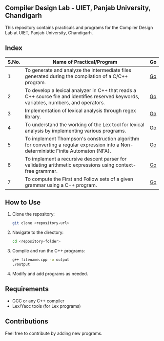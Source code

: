 ## Compiler Design Lab - UIET, Panjab University, Chandigarh
This repository contains practicals and programs for the Compiler Design Lab at UIET, Panjab University, Chandigarh.
## Index

| S.No. | Name of Practical/Program | Go |
|--------|----------------------------|---------|
| 1 | To generate and analyze the intermediate files generated during the compilation of a C/C++ program. | [Go](https://github.com/jatindhiman05/Compiler-Design/tree/master/Lab%201) |
| 2 | To develop a lexical analyzer in C++ that reads a C++ source file and identifies reserved keywords, variables, numbers, and operators. | [Go](https://github.com/jatindhiman05/Compiler-Design/tree/master/Lab%202) |
| 3 | Implementation of lexical analysis through regex library. | [Go](https://github.com/jatindhiman05/Compiler-Design/tree/master/Lab%203) |
| 4 | To understand the working of the Lex tool for lexical analysis by implementing various programs. | [Go](https://github.com/jatindhiman05/Compiler-Design/tree/master/Lab%204) |
| 5 | To implement Thompson's construction algorithm for converting a regular expression into a Non-deterministic Finite Automaton (NFA). | [Go](https://github.com/jatindhiman05/Compiler-Design/blob/master/Lab%205/RegexToNfa.cpp) |
| 6 | To implement a recursive descent parser for validating arithmetic expressions using context-free grammar. | [Go](https://github.com/jatindhiman05/Compiler-Design/blob/master/Lab%206/recursiveDescentParser.cpp) |
| 7 | To compute the First and Follow sets of a given grammar using a C++ program. | [Go](https://github.com/jatindhiman05/Compiler-Design/blob/master/Lab%206/firstFollow.cpp) |


## How to Use

1. Clone the repository:
   ```sh
   git clone <repository-url>
   ```
2. Navigate to the directory:
   ```sh
   cd <repository-folder>
   ```
3. Compile and run the C++ programs:
   ```sh
   g++ filename.cpp -o output
   ./output
   ```
4. Modify and add programs as needed.

## Requirements
- GCC or any C++ compiler
- Lex/Yacc tools (for Lex programs)

## Contributions
Feel free to contribute by adding new programs.
